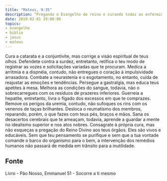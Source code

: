 ```yaml
---
title: "Mateus, 9:35"
description: “Pregando o Evangelho do reino e curando todas as enfermidades.”
date: 2019-02-01 19:00:00
topics: 
- evangelho
- biblia
- jesus
- mateus
---
```


Cura a catarata e a conjuntivite, mas corrige a visão espiritual de teus olhos.
Defende­te contra a surdez, entretanto, retifica o teu modo de registrar as
vozes e solicitações variadas que te procuram.
Medica a arritmia e a dispnéia, contudo, não entregues o coração à
impulsividade arrasadora.
Combate a neurastenia e o esgotamento, no entanto, cuida de reajustar as
emoções e tendências.
Persegue a gastralgia, mas educa teus apetites à mesa.
Melhora as condições do sangue, todavia, não o sobrecarregues com os
resíduos de prazeres inferiores.
Guerreia a hepatite, entretanto, livra o fígado dos excessos em que te
comprazes.
Remove os perigos da uremia, contudo, não sufoques os rins com os
venenos de taças brilhantes.
Desloca o reumatismo dos membros, reparando, porém, o que fazes com
teus pés, braços e mãos.
Sana os desacertos cerebrais que te ameaçam, todavia, aprende a guardar a
mente no idealismo superior e nos atos nobres.
Consagra­te à própria cura, mas não esqueças a pregação do Reino Divino
aos teus órgãos.
Eles são vivos e educáveis. Sem que teu pensamento se purifique e sem que
a tua vontade comande o barco do organismo para o bem, a intervenção dos
remédios humanos não passará de medida em trânsito para a inutilidade.




## Fonte
Livro - Pão Nosso, Emmanuel
51 - Socorre a ti mesmo
